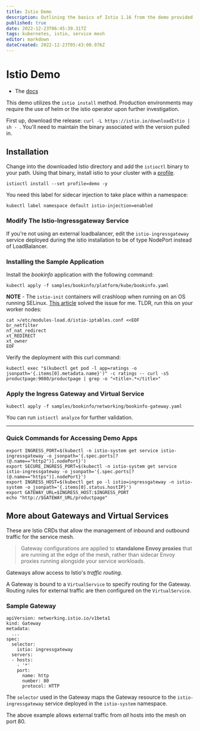 ```yaml
---
title: Istio Demo
description: Outlining the basics of Istio 1.16 from the demo provided in their documentation.
published: true
date: 2022-12-23T06:45:39.317Z
tags: kubernetes, istio, service mesh
editor: markdown
dateCreated: 2022-12-23T05:43:00.976Z
---
```


# Istio Demo

- The [docs](https://istio.io/latest/docs/setup/getting-started/)

This demo utilizes the `istio install` method. Production environments may require the use of helm or the istio operator upon further investigation. 

First up, download the release: `curl -L https://istio.io/downloadIstio | sh -
`. You'll need to maintain the binary associated with the version pulled in. 

## Installation

Change into the downloaded Istio directory and add the `istioctl` binary to your path. Using that binary, install istio to your cluster with a [profile](https://istio.io/latest/docs/setup/additional-setup/config-profiles/).

```
istioctl install --set profile=demo -y
```

You need this label for sidecar injection to take place within a namespace: 

```
kubectl label namespace default istio-injection=enabled
```

### Modify The Istio-Ingressgateway Service

If you're not using an external loadbalancer, edit the `istio-ingressgateway` service deployed during the istio installation to be of type NodePort instead of LoadBalancer.

### Installing the Sample Application

Install the *bookinfo* application with the following command:

```
kubectl apply -f samples/bookinfo/platform/kube/bookinfo.yaml
```

**NOTE** - The `istio-init` containers will crashloop when running on an OS running SELinux. [This article](https://www.suse.com/support/kb/doc/?id=000020241) solved the issue for me. TLDR, run this on your worker nodes:

```
cat >/etc/modules-load.d/istio-iptables.conf <<EOF
br_netfilter
nf_nat_redirect
xt_REDIRECT
xt_owner
EOF
```

Verify the deployment with this curl command: 

```
kubectl exec "$(kubectl get pod -l app=ratings -o jsonpath='{.items[0].metadata.name}')" -c ratings -- curl -sS productpage:9080/productpage | grep -o "<title>.*</title>"
```

### Apply the Ingress Gateway and Virtual Service

```
kubectl apply -f samples/bookinfo/networking/bookinfo-gateway.yaml
```

You can run `istioctl analyze` for further validation.

---

### Quick Commands for Accessing Demo Apps

```
export INGRESS_PORT=$(kubectl -n istio-system get service istio-ingressgateway -o jsonpath='{.spec.ports[?(@.name=="http2")].nodePort}')
export SECURE_INGRESS_PORT=$(kubectl -n istio-system get service istio-ingressgateway -o jsonpath='{.spec.ports[?(@.name=="https")].nodePort}')
export INGRESS_HOST=$(kubectl get po -l istio=ingressgateway -n istio-system -o jsonpath='{.items[0].status.hostIP}')
export GATEWAY_URL=$INGRESS_HOST:$INGRESS_PORT
echo "http://$GATEWAY_URL/productpage"
```

## More about Gateways and Virtual Services

These are Istio CRDs that allow the management of inbound and outbound traffic for the service mesh. 

> Gateway configurations are applied to **standalone Envoy proxies** that are running at the edge of the mesh, rather than sidecar Envoy proxies running alongside your service workloads.

Gateways allow access to Istio's *traffic routing*.

A Gateway is bound to a `VirtualService` to specify routing for the Gateway. Routing rules for external traffic are then configured on the `VirtualService`.

### Sample Gateway

```
apiVersion: networking.istio.io/v1beta1
kind: Gateway
metadata:
  ...
spec:
  selector:
    istio: ingressgateway
  servers:
  - hosts:
    - '*'
    port:
      name: http
      number: 80
      protocol: HTTP
```

The `selector` used in the Gateway maps the Gateway resource to the `istio-ingressgateway` service deployed in the `istio-system` namespace. 

The above example allows external traffic from *all* hosts into the mesh on port 80.

